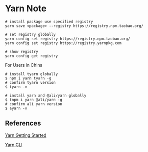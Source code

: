 # Yarn Note

```
# install package use specified registry
yarn save <package> --registry https://registry.npm.taobao.org/

# set registry globally
yarn config set registry https://registry.npm.taobao.org/
yarn config set registry https://registry.yarnpkg.com

# show registry
yarn config get registry
```

For Users in China

```
# install tyarn globally
$ npm i yarn tyarn -g
# confirm tyarn version
$ tyarn -v

# install yarn and @ali/yarn globally
$ tnpm i yarn @ali/yarn -g
# confirm ali yarn version
$ ayarn -v
```

## References

[Yarn Getting Started](https://classic.yarnpkg.com/en/docs/getting-started)

[Yarn CLI](https://classic.yarnpkg.com/en/docs/cli/)
